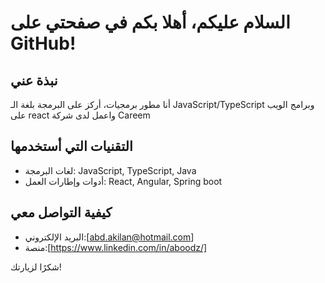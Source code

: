
# السلام عليكم، أهلا بكم في صفحتي على GitHub!

## نبذة عني
أنا مطور برمجيات، أركز على البرمجة بلغة الـ JavaScript/TypeScript وبرامج الويب على react واعمل لدى شركة Careem

## التقنيات التي أستخدمها
- لغات البرمجة: JavaScript, TypeScript, Java
- أدوات وإطارات العمل: React, Angular, Spring boot

## كيفية التواصل معي
- البريد الإلكتروني:[abd.akilan@hotmail.com]
- منصة:[https://www.linkedin.com/in/aboodz/]


شكرًا لزيارتك!

<!--
**aboodz/aboodz** is a ✨ _special_ ✨ repository because its `README.md` (this file) appears on your GitHub profile.

Here are some ideas to get you started:

- 🔭 I’m currently working on ...
- 🌱 I’m currently learning ...
- 👯 I’m looking to collaborate on ...
- 🤔 I’m looking for help with ...
- 💬 Ask me about ...
- 📫 How to reach me: ...
- 😄 Pronouns: ...
- ⚡ Fun fact: ...
-->
